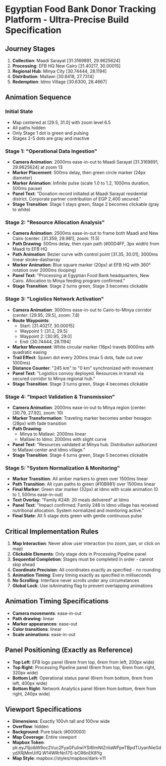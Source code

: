 # Egyptian Food Bank Donor Tracking Platform - Ultra-Precise Build Specification

## Journey Stages

1. **Collection**: Maadi Sarayat [31.3169891, 29.9625624]
2. **Processing**: EFB HQ New Cairo [31.40217, 30.00015]  
3. **Regional Hub**: Minya City [30.74444, 28.1194]
4. **Distribution**: Mallawi [30.8418, 27.7314]
5. **Redemption**: Idmo Village [30.6300, 28.4667]

## Animation Sequence

### Initial State
- Map centered at [29.5, 31.0] with zoom level 6.5
- All paths hidden
- Only Stage 1 dot is green and pulsing
- Stages 2-5 dots are gray and inactive

### Stage 1: "Operational Data Ingestion"
- **Camera Animation**: 2000ms ease-in-out to Maadi Sarayat [31.3169891, 29.9625624] at zoom 13
- **Marker Placement**: 500ms delay, then green circle marker (24px diameter)
- **Marker Animation**: Infinite pulse (scale 1.0 to 1.2, 1000ms duration, 500ms pause)
- **Panel Text**: "Donation record initiated at Maadi Sarayat residential district. Corporate partner contribution of EGP 2,400 secured."
- **Stage Transition**: Stage 1 stays green, Stage 2 becomes clickable (gray to white)

### Stage 2: "Resource Allocation Analysis"
- **Camera Animation**: 2500ms ease-in-out to frame both Maadi and New Cairo (center: [31.359, 29.981], zoom: 11.5)
- **Path Drawing**: 500ms delay, then cyan path (#00D4FF, 3px width) from Maadi to EFB HQ
- **Path Animation**: Bezier curve with control point [31.35, 30.01], 3000ms linear stroke-dasharray
- **Marker Animation**: Blue square marker (20px) at EFB HQ with 360° rotation over 2000ms (looping)
- **Panel Text**: "Processing at Egyptian Food Bank headquarters, New Cairo. Allocation to Minya feeding program confirmed."
- **Stage Transition**: Stage 2 turns green, Stage 3 becomes clickable

### Stage 3: "Logistics Network Activation"
- **Camera Animation**: 3000ms ease-in-out to Cairo-to-Minya corridor (center: [29.95, 29.5], zoom: 7.8)
- **Route Waypoints**: 
  - Start: [31.40217, 30.00015]
  - Waypoint 1: [31.2, 29.5]
  - Waypoint 2: [30.95, 29.0]
  - End: [30.74444, 28.1194]
- **Marker Movement**: White circular marker (16px) travels 8000ms with quadratic easing
- **Trail Effect**: Spawn dot every 200ms (max 5 dots, fade out over 1000ms)
- **Distance Counter**: "245 km" to "0 km" synchronized with movement
- **Panel Text**: "Logistics convoy deployed. Resources in transit via secured corridor to Minya regional hub."
- **Stage Transition**: Stage 3 turns green, Stage 4 becomes clickable

### Stage 4: "Impact Validation & Transmission"
- **Camera Animation**: 2000ms ease-in-out to Minya region (center: [30.79, 27.92], zoom: 10)
- **Marker Transformation**: Traveling marker becomes amber hexagon (28px) with fade transition
- **Path Drawing**: 
  - Minya to Mallawi: 2000ms linear
  - Mallawi to Idmo: 2000ms with slight curve
- **Panel Text**: "Resources validated at Minya hub. Distribution authorized to Mallawi center and Idmo village."
- **Stage Transition**: Stage 4 turns green, Stage 5 becomes clickable

### Stage 5: "System Normalization & Monitoring"
- **Marker Transition**: All amber markers to green over 1500ms linear
- **Path Transition**: All cyan paths to green (#10B981) over 1500ms linear
- **Final Marker**: Green star marker (32px) at Idmo with scale animation (0 to 1, 500ms ease-in-out)
- **Text Overlay**: "Family #248: 20 meals delivered" at Idmo
- **Panel Text**: "Impact confirmed. Family 248 in Idmo village has received nutritional allocation. System normalized and monitoring active."
- **Final State**: All 5 stage dots green with gentle continuous pulse

## Critical Implementation Rules

1. **Map Interaction**: Never allow user interaction (no zoom, pan, or click on map)
2. **Clickable Elements**: Only stage dots in Processing Pipeline panel
3. **Sequential Completion**: Stages must be completed in order - cannot skip ahead
4. **Coordinate Precision**: All coordinates exactly as specified - no rounding
5. **Animation Timing**: Every timing exactly as specified in milliseconds
6. **No Scrolling**: Interface never scrolls under any circumstances
7. **Global Lock**: Use isAnimating flag to prevent overlapping animations

## Animation Timing Specifications

- **Camera movements**: ease-in-out
- **Path drawing**: linear
- **Marker appearances**: ease-out
- **Color transitions**: linear
- **Scale animations**: ease-in-out

## Panel Positioning (Exactly as Reference)

- **Top Left**: EFB logo panel (6rem from top, 6rem from left, 200px wide)
- **Top Right**: Processing Pipeline panel (6rem from top, 6rem from right, 320px wide)
- **Bottom Left**: Operational status panel (6rem from bottom, 6rem from left, 400px wide)
- **Bottom Right**: Network Analytics panel (6rem from bottom, 6rem from right, 240px wide)

## Viewport Specifications

- **Dimensions**: Exactly 100vh tall and 100vw wide
- **Overflow**: hidden
- **Background**: Pure black (#000000)
- **Map Coverage**: Entire viewport
- **Mapbox Token**: pk.eyJ1IjoibW9oc2Vuc2FyaGFuIiwiYSI6ImNtZnliaWFpeTBpdTUyanNieGdydXRjMmUifQ.W14WRrNn17S-bCR6nEK8Yg
- **Map Style**: mapbox://styles/mapbox/dark-v11
